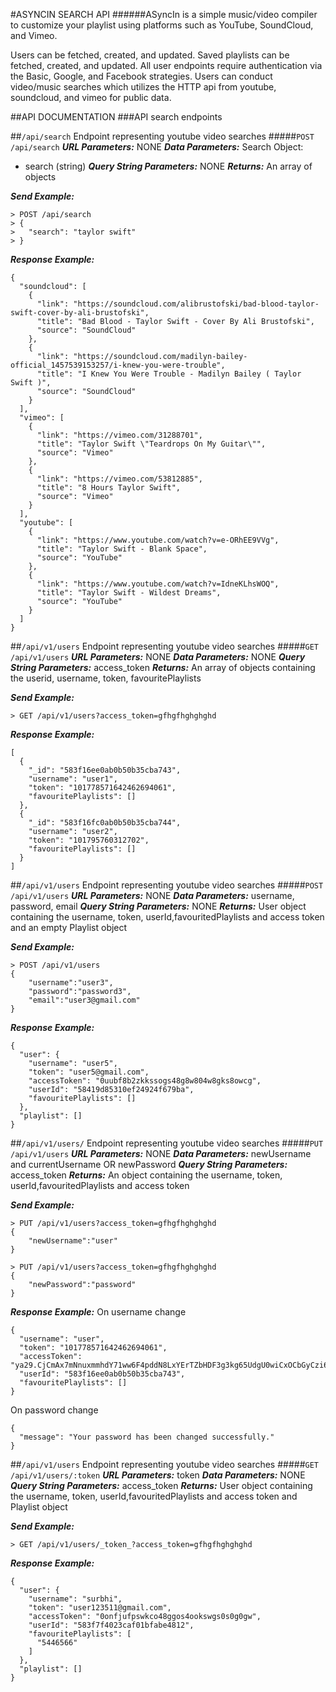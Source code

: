 #ASYNCIN SEARCH API
######ASyncIn is a simple music/video compiler to customize your playlist using platforms such as YouTube, SoundCloud, and Vimeo. 

Users can be fetched, created, and updated. 
Saved playlists can be fetched, created, and updated.
All user endpoints require authentication via the Basic, Google, and Facebook strategies.
Users can conduct video/music searches which utilizes the HTTP api from youtube, soundcloud, and vimeo for public data.

##API DOCUMENTATION
###API search endpoints


##``/api/search``
Endpoint representing youtube video searches
#####`POST /api/search`
___URL Parameters:___
NONE
___Data Parameters:___
Search Object: 
* search (string)
___Query String Parameters:___
NONE
___Returns:___
An array of objects

___Send Example:___
```
> POST /api/search
> {
>   "search": "taylor swift"
> }
```

___Response Example:___

```
{
  "soundcloud": [
    {
      "link": "https://soundcloud.com/alibrustofski/bad-blood-taylor-swift-cover-by-ali-brustofski",
      "title": "Bad Blood - Taylor Swift - Cover By Ali Brustofski",
      "source": "SoundCloud"
    },
    {
      "link": "https://soundcloud.com/madilyn-bailey-official_1457539153257/i-knew-you-were-trouble",
      "title": "I Knew You Were Trouble - Madilyn Bailey ( Taylor Swift )",
      "source": "SoundCloud"
    }
  ],
  "vimeo": [
    {
      "link": "https://vimeo.com/31288701",
      "title": "Taylor Swift \"Teardrops On My Guitar\"",
      "source": "Vimeo"
    },
    {
      "link": "https://vimeo.com/53812885",
      "title": "8 Hours Taylor Swift",
      "source": "Vimeo"
    }
  ],
  "youtube": [
    {
      "link": "https://www.youtube.com/watch?v=e-ORhEE9VVg",
      "title": "Taylor Swift - Blank Space",
      "source": "YouTube"
    },
    {
      "link": "https://www.youtube.com/watch?v=IdneKLhsWOQ",
      "title": "Taylor Swift - Wildest Dreams",
      "source": "YouTube"
    }
  ]
}
```

##``/api/v1/users``
Endpoint representing youtube video searches
#####`GET /api/v1/users`
___URL Parameters:___
NONE
___Data Parameters:___
NONE
___Query String Parameters:___
access_token
___Returns:___
An array of objects containing the userid, username, token, favouritePlaylists 

___Send Example:___
```
> GET /api/v1/users?access_token=gfhgfhghghghd

```
___Response Example:___

```
[
  {
    "_id": "583f16ee0ab0b50b35cba743",
    "username": "user1",
    "token": "101778571642462694061",
    "favouritePlaylists": []
  },
  {
    "_id": "583f16fc0ab0b50b35cba744",
    "username": "user2",
    "token": "101795760312702",
    "favouritePlaylists": []
  }
]
```

##``/api/v1/users``
Endpoint representing youtube video searches
#####`POST /api/v1/users`
___URL Parameters:___
NONE
___Data Parameters:___
username, password, email
___Query String Parameters:___
NONE
___Returns:___
User object containing the username, token, userId,favouritedPlaylists and access token and an empty Playlist object 

___Send Example:___
```
> POST /api/v1/users
{
	"username":"user3",
	"password":"password3",
	"email":"user3@gmail.com"
}
```
___Response Example:___

```
{
  "user": {
    "username": "user5",
    "token": "user5@gmail.com",
    "accessToken": "0uubf8b2zkkssogs48g8w804w8gks8owcg",
    "userId": "58419d85310ef24924f679ba",
    "favouritePlaylists": []
  },
  "playlist": []
}
```

##``/api/v1/users/``
Endpoint representing youtube video searches
#####`PUT /api/v1/users`
___URL Parameters:___
NONE
___Data Parameters:___
newUsername and currentUsername 
OR
newPassword
___Query String Parameters:___
access_token
___Returns:___
An object containing the username, token, userId,favouritedPlaylists and access token 

___Send Example:___
```
> PUT /api/v1/users?access_token=gfhgfhghghghd
{
	"newUsername":"user"
}

```
```
> PUT /api/v1/users?access_token=gfhgfhghghghd
{
	"newPassword":"password"
}

```
___Response Example:___
On username change
```
{
  "username": "user",
  "token": "101778571642462694061",
  "accessToken": "ya29.CjCmAx7mNnuxmmhdY71ww6F4pddN8LxYErTZbHDF3g3kg65UdgU0wiCxOCbGyCzi6dg",
  "userId": "583f16ee0ab0b50b35cba743",
  "favouritePlaylists": []
}
```
On password change
```
{
  "message": "Your password has been changed successfully."
}
```

##``/api/v1/users``
Endpoint representing youtube video searches
#####`GET /api/v1/users/:token`
___URL Parameters:___
token
___Data Parameters:___
NONE
___Query String Parameters:___
access_token
___Returns:___
User object containing the username, token, userId,favouritedPlaylists and access token and  Playlist object 

___Send Example:___
```
> GET /api/v1/users/_token_?access_token=gfhgfhghghghd

```

___Response Example:___

```
{
  "user": {
    "username": "surbhi",
    "token": "user123511@gmail.com",
    "accessToken": "0onfjufpswkco48ggos4ookswgs0s0g0gw",
    "userId": "583f7f4023caf01bfabe4812",
    "favouritePlaylists": [
      "5446566"
    ]
  },
  "playlist": []
}
```


